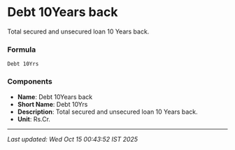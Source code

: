 # Debt 10Years back
Total secured and unsecured loan 10 Years back.

### Formula
```text
Debt 10Yrs
```


### Components
- **Name**: Debt 10Years back
- **Short Name**: Debt 10Yrs
- **Description**: Total secured and unsecured loan 10 Years back.
- **Unit**: Rs.Cr.

---
*Last updated: Wed Oct 15 00:43:52 IST 2025*
